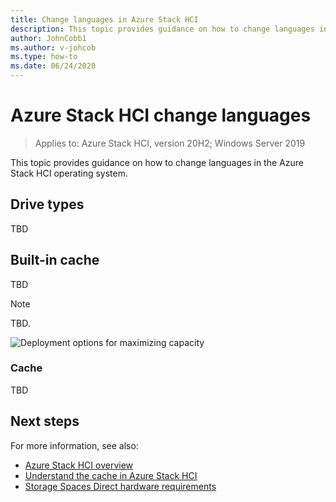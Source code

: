 ```yaml
---
title: Change languages in Azure Stack HCI
description: This topic provides guidance on how to change languages in the Azure Stack HCI operating system.
author: JohnCobb1
ms.author: v-johcob
ms.type: how-to
ms.date: 06/24/2020
---
```


# Azure Stack HCI change languages

>Applies to: Azure Stack HCI, version 20H2; Windows Server 2019

This topic provides guidance on how to change languages in the Azure Stack HCI operating system.

## Drive types
TBD

## Built-in cache
TBD

<!---Example note format.--->
   >[!NOTE]
   > TBD.

<!---Example figure format, but use new standard in other topcis.--->
![Deployment options for maximizing capacity](media/choose-drives/maximizing-capacity.png)

### Cache
TBD


## Next steps
For more information, see also:
<!---Placeholders for format examples. Replace all before initial topic review.--->

- [Azure Stack HCI overview](../overview.md)
- [Understand the cache in Azure Stack HCI](cache.md)
- [Storage Spaces Direct hardware requirements](/windows-server/storage/storage-spaces/storage-spaces-direct-hardware-requirements)
